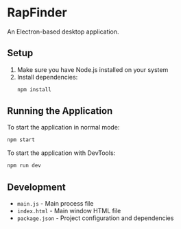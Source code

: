 # RapFinder

An Electron-based desktop application.

## Setup

1. Make sure you have Node.js installed on your system
2. Install dependencies:
   ```bash
   npm install
   ```

## Running the Application

To start the application in normal mode:
```bash
npm start
```

To start the application with DevTools:
```bash
npm run dev
```

## Development

- `main.js` - Main process file
- `index.html` - Main window HTML file
- `package.json` - Project configuration and dependencies 